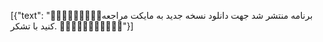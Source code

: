 [{"text": "🚨🚨🚨🚨🚨🚨🚨🚨🚨برنامه منتشر شد جهت دانلود نسخه جدید به مایکت مراجعه کنید با تشکر.
🚨🚨🚨🚨🚨🚨🚨🚨🚨🚨🚨"}]
